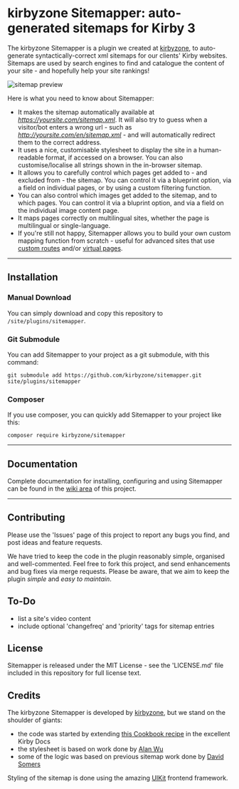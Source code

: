 # kirbyzone Sitemapper: auto-generated sitemaps for Kirby 3

The kirbyzone Sitemapper is a plugin we created at [kirbyzone](https://kirby.zone), to auto-generate syntactically-correct xml sitemaps for our clients' Kirby websites. Sitemaps are used by search engines to find and catalogue the content of your site - and hopefully help your site rankings!

![sitemap preview](preview.png)

Here is what you need to know about Sitemapper:

* It makes the sitemap automatically available at _https://yoursite.com/sitemap.xml_. It will also try to guess when a visitor/bot enters a wrong url - such as _http://yoursite.com/en/sitemap.xml_ - and will automatically redirect them to the correct address.
* It uses a nice, customisable stylesheet to display the site in a human-readable format, if accessed on a browser. You can also customise/localise all strings shown in the in-browser sitemap.
* It allows you to carefully control which pages get added to - and excluded from - the sitemap. You can control it via a blueprint option, via a field on individual pages, or by using a custom filtering function.
* You can also control which images get added to the sitemap, and to which pages. You can control it via a bluprint option, and via a field on the individual image content page.
* It maps pages correctly on multilingual sites, whether the page is multilingual or single-language.
* If you're still not happy, Sitemapper allows you to build your own custom mapping function from scratch - useful for advanced sites that use [custom routes](https://getkirby.com/docs/guide/routing) and/or [virtual pages](https://getkirby.com/docs/guide/virtual-pages).

****

## Installation

### Manual Download
You can simply download and copy this repository to `/site/plugins/sitemapper`.

### Git Submodule
You can add Sitemapper to your project as a git submodule, with this command:

```
git submodule add https://github.com/kirbyzone/sitemapper.git site/plugins/sitemapper
```

### Composer
If you use composer, you can quickly add Sitemapper to your project like this:
```
composer require kirbyzone/sitemapper
```

****

## Documentation
Complete documentation for installing, configuring and using Sitemapper can be found in the [wiki area](https://gitlab.com/kirbyzone/sitemapper/wikis/home) of this project.


****

## Contributing
Please use the 'Issues' page of this project to report any bugs you find, and post ideas and feature requests.

We have tried to keep the code in the plugin reasonably simple, organised and well-commented. Feel free to fork this project, and send enhancements and bug fixes via merge requests. Please be aware, that we aim to keep the plugin _simple_ and _easy to maintain_.

## To-Do
* list a site's video content
* include optional 'changefreq' and 'priority' tags for sitemap entries

## License

Sitemapper is released under the MIT License - see the 'LICENSE.md' file included in this repository for full license text.

## Credits

The kirbyzone Sitemapper is developed by [kirbyzone](https://kirby.zone), but we stand on the shoulder of giants:

* the code was started by extending [this Cookbook recipe](https://getkirby.com/docs/cookbook/content/sitemap) in the excellent Kirby Docs
* the stylesheet is based on work done by [Alan Wu](https://github.com/catcto/sitemap-stylesheet)
* some of the logic was based on previous sitemap work done by [David Somers](https://github.com/omz13/kirby3-xmlsitemap)

Styling of the sitemap is done using the amazing [UIKit](https://getuikit.com) frontend framework.

